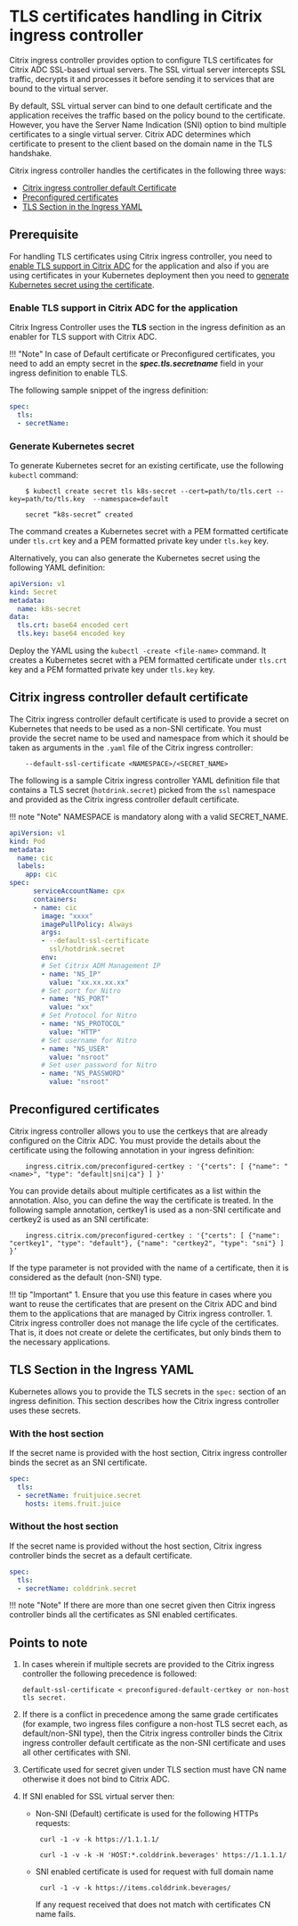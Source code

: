 # TLS certificates handling in Citrix ingress controller

Citrix ingress controller provides option to configure TLS certificates for Citrix ADC SSL-based virtual servers. The SSL virtual server intercepts SSL traffic, decrypts it and processes it before sending it to services that are bound to the virtual server.

By default, SSL virtual server can bind to one default certificate and the application receives the traffic based on the policy bound to the certificate. However, you have the Server Name Indication (SNI) option to bind multiple certificates to a single virtual server. Citrix ADC determines which certificate to present to the client based on the domain name in the TLS handshake.

Citrix ingress controller handles the certificates in the following three ways:

-  [Citrix ingress controller default Certificate](#citrix-ingress-controller-default-certificate)
-  [Preconfigured certificates](#preconfigured-certificates)
-  [TLS Section in the Ingress YAML](#tls-section-in-the-ingress-yaml)

## Prerequisite

For handling TLS certificates using Citrix ingress controller, you need to [enable TLS support in Citrix ADC](#enable-tls-support-in-citrix-adc-for-the-application) for the application and also if you are using certificates in your Kubernetes deployment then you need to [generate Kubernetes secret using the certificate](#generate-kubernetes-secret).

### Enable TLS support in Citrix ADC for the application

Citrix Ingress Controller uses the **TLS** section in the ingress definition as an enabler for TLS support with Citrix ADC.

!!! "Note"
    In case of Default certificate or Preconfigured certificates, you need to add an empty secret in the ***spec.tls.secretname*** field in your ingress definition to enable TLS.

The following sample snippet of the ingress definition:

```yml
spec:
  tls:
  - secretName:
```

### Generate Kubernetes secret

To generate Kubernetes secret for an existing certificate, use the following `kubectl` command:

        $ kubectl create secret tls k8s-secret --cert=path/to/tls.cert --key=path/to/tls.key  --namespace=default

        secret “k8s-secret” created

The command creates a Kubernetes secret with a PEM formatted certificate under `tls.crt` key and a PEM formatted private key under `tls.key` key.

Alternatively, you can also generate the Kubernetes secret using the following YAML definition:

```yml
apiVersion: v1
kind: Secret
metadata:
  name: k8s-secret
data:
  tls.crt: base64 encoded cert
  tls.key: base64 encoded key
```

Deploy the YAML using the `kubectl -create <file-name>` command. It creates a Kubernetes secret with a PEM formatted certificate under `tls.crt` key and a PEM formatted private key under `tls.key` key. 

## Citrix ingress controller default certificate

The Citrix ingress controller default certificate is used to provide a secret on Kubernetes that needs to be used as a non-SNI certificate. You must provide the secret name to be used and namespace from which it should be taken as arguments in the `.yaml` file of the Citrix ingress controller:

        --default-ssl-certificate <NAMESPACE>/<SECRET_NAME>

The following is a sample Citrix ingress controller YAML definition file that contains a TLS secret (`hotdrink.secret`) picked from the `ssl` namespace and provided as the Citrix ingress controller default certificate.

!!! note "Note"
     NAMESPACE is mandatory along with a valid SECRET_NAME.

```yml
apiVersion: v1
kind: Pod
metadata:
  name: cic
  labels:
    app: cic
spec:
      serviceAccountName: cpx
      containers:
      - name: cic
        image: "xxxx"
        imagePullPolicy: Always
        args:
        - --default-ssl-certificate
          ssl/hotdrink.secret
        env:
        # Set Citrix ADM Management IP
        - name: "NS_IP"
          value: "xx.xx.xx.xx"
        # Set port for Nitro
        - name: "NS_PORT"
          value: "xx"
        # Set Protocol for Nitro
        - name: "NS_PROTOCOL"
          value: "HTTP"
        # Set username for Nitro
        - name: "NS_USER"
          value: "nsroot"
        # Set user password for Nitro
        - name: "NS_PASSWORD"
          value: "nsroot"
```

## Preconfigured certificates

Citrix ingress controller allows you to use the certkeys that are already configured on the Citrix ADC. You must provide the details about the certificate using the following annotation in your ingress definition:

        ingress.citrix.com/preconfigured-certkey : '{"certs": [ {"name": "<name>", "type": "default|sni|ca"} ] }'

You can provide details about multiple certificates as a list within the annotation. Also, you can define the way the certificate is treated. In the following sample annotation, certkey1 is used as a non-SNI certificate and certkey2 is used as an SNI certificate:

        ingress.citrix.com/preconfigured-certkey : '{"certs": [ {"name": "certkey1", "type": "default"}, {"name": "certkey2", "type": "sni"} ] }’

If the type parameter is not provided with the name of a certificate, then it is considered as the default (non-SNI) type.

!!! tip "Important"
    1.  Ensure that you use this feature in cases where you want to reuse the certificates that are present on the Citrix ADC and bind them to the applications that are managed by Citrix ingress controller.
    1.  Citrix ingress controller does not manage the life cycle of the certificates. That is, it does not create or delete the certificates, but only binds them to the necessary applications.

## TLS Section in the Ingress YAML

Kubernetes allows you to provide the TLS secrets in the `spec:` section of an ingress definition. This section describes how the Citrix ingress controller uses these secrets.

### With the host section

If the secret name is provided with the host section, Citrix ingress controller binds the secret as an SNI certificate.

```yml
spec:
  tls:
  - secretName: fruitjuice.secret
    hosts: items.fruit.juice
```

### Without the host section

If the secret name is provided without the host section, Citrix ingress controller binds the secret as a default certificate.

```yml
spec:
  tls:
  - secretName: colddrink.secret
```

!!! note "Note"
    If there are more than one secret given then Citrix ingress controller binds all the certificates as SNI enabled certificates.

## Points to note

1.  In cases wherein if multiple secrets are provided to the Citrix ingress controller the following precedence is followed:

        default-ssl-certificate < preconfigured-default-certkey or non-host tls secret.

1.  If there is a conflict in precedence among the same grade certificates (for example, two ingress files configure a non-host TLS secret each, as default/non-SNI type), then the Citrix ingress controller binds the Citrix ingress controller default certificate as the non-SNI certificate and uses all other certificates with SNI.

1.  Certificate used for secret given under TLS section must have CN name otherwise it does not bind to Citrix ADC.

1.  If SNI enabled for SSL virtual server then:

    -  Non-SNI (Default) certificate is used for the following HTTPs requests:

            curl -1 -v -k https://1.1.1.1/

            curl -1 -v -k -H 'HOST:*.colddrink.beverages' https://1.1.1.1/

    -  SNI enabled certificate is used for request with full domain name

            curl -1 -v -k https://items.colddrink.beverages/

       If any request received that does not match with certificates CN name fails.
